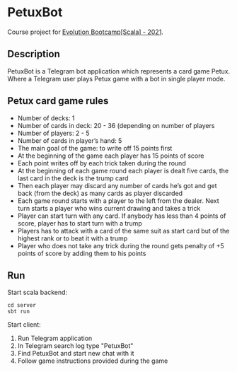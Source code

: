 # PetuxBot

Course project for [Evolution Bootcamp[Scala] - 2021](https://github.com/evolution-gaming/scala-bootcamp). 

## Description

PetuxBot is a Telegram bot application which represents a card game Petux.
Where a Telegram user plays Petux game with a bot in single player mode. 

## Petux card game rules

* Number of decks: 1
* Number of cards in deck: 20 - 36 (depending on number of players
* Number of players: 2 - 5
* Number of cards in player’s hand: 5
* The main goal of the game: to write off 15 points first
* At the beginning of the game each player has 15 points of score
* Each point writes off by each trick taken during the round
* At the beginning of each game round each player is dealt five cards, 
the last card in the deck is the trump card
* Then each player may discard any number of cards he’s got and get back 
(from the deck) as many cards as player discarded
* Each game round starts with a player to the left from  the dealer.
Next turn starts a player who wins current drawing and takes a trick
* Player can start turn with any card. If anybody has less than 4 points of score, 
player has to start turn with a trump
* Players has to attack with a card of the same suit as start card 
but of the highest rank or to beat it with a trump
* Player who does not take any trick during the round gets penalty of +5 points of score 
by adding them to his points

## Run


Start scala backend:

```shell
cd server
sbt run
```

Start client:

1. Run Telegram application
2. In Telegram search log type "PetuxBot"
3. Find PetuxBot and start new chat with it
4. Follow game instructions provided during the game

